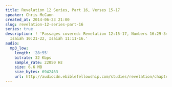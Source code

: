 ```yaml
---
title: Revelation 12 Series, Part 16, Verses 15-17
speaker: Chris McCann
created_at: 2014-06-23 21:00
slug: revelation-12-series-part-16
series: true
description: ! 'Passages covered: Revelation 12:15-17, Numbers 16:29-34, 2 John 1,
  Isaiah 10:21-22, Isaiah 11:11-16.'
audio:
  mp3_low:
    length: '28:55'
    bitrate: 32 Kbps
    sample_rate: 22050 Hz
    size: 6.6 MB
    size_bytes: 6942463
    url: http://audiocdn.ebiblefellowship.com/studies/revelation/chapter-12/2014.06.23_McCann_-_Revelation_12_Series_Part_16.mp3
---
```

